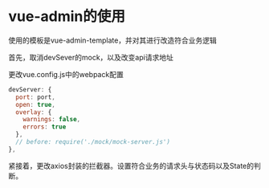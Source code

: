 # vue-admin的使用

使用的模板是vue-admin-template，并对其进行改造符合业务逻辑

首先，取消devSever的mock，以及改变api请求地址

更改vue.config.js中的webpack配置

```js
devServer: {
  port: port,
  open: true,
  overlay: {
    warnings: false,
    errors: true
  },
  // before: require('./mock/mock-server.js')
},
```

紧接着，更改axios封装的拦截器。设置符合业务的请求头与状态码以及State的判断。


